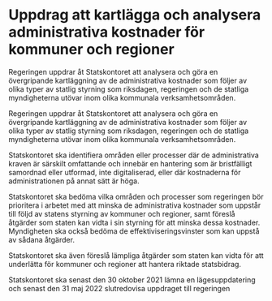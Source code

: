 # Uppdrag att kartlägga och analysera administrativa kostnader för kommuner och regioner

Regeringen uppdrar åt Statskontoret att analysera och göra en övergripande kartläggning av de administrativa kostnader som följer av olika typer av statlig styrning som riksdagen, regeringen och de statliga myndigheterna utövar inom olika kommunala verksamhetsområden.

Regeringen uppdrar åt Statskontoret att analysera och göra en övergripande kartläggning av de administrativa kostnader som följer av olika typer av statlig styrning som riksdagen, regeringen och de statliga myndigheterna utövar inom olika kommunala verksamhetsområden.

Statskontoret ska identifiera områden eller processer där de administrativa kraven är särskilt omfattande och innebär en hantering som är bristfälligt samordnad eller utformad, inte digitaliserad, eller där kostnaderna för administrationen på annat sätt är höga.

Statskontoret ska bedöma vilka områden och processer som regeringen bör prioritera i arbetet med att minska de administrativa kostnader som uppstår till följd av statens styrning av kommuner och regioner, samt föreslå åtgärder som staten kan vidta i sin styrning för att minska dessa kostnader. Myndigheten ska också bedöma de effektiviseringsvinster som kan uppstå av sådana åtgärder.

Statskontoret ska även föreslå lämpliga åtgärder som staten kan vidta för att underlätta för kommuner och regioner att hantera riktade statsbidrag.

Statskontoret ska senast den 30 oktober 2021 lämna en lägesuppdatering och senast den 31 maj 2022 slutredovisa uppdraget till regeringen
